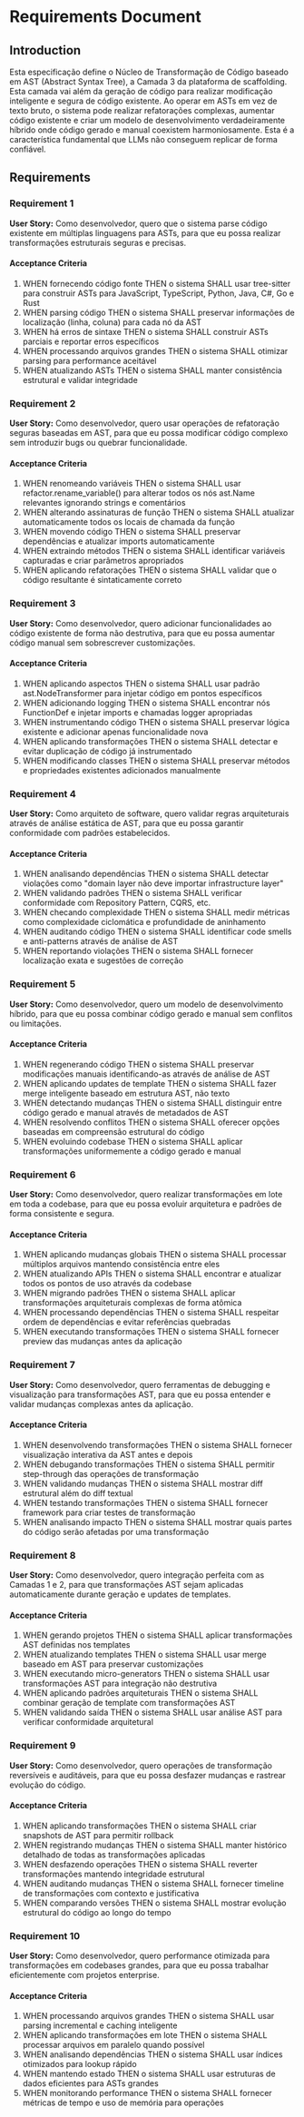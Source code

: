 # Requirements Document

## Introduction

Esta especificação define o Núcleo de Transformação de Código baseado em AST (Abstract Syntax Tree), a Camada 3 da plataforma de scaffolding. Esta camada vai além da geração de código para realizar modificação inteligente e segura de código existente. Ao operar em ASTs em vez de texto bruto, o sistema pode realizar refatorações complexas, aumentar código existente e criar um modelo de desenvolvimento verdadeiramente híbrido onde código gerado e manual coexistem harmoniosamente. Esta é a característica fundamental que LLMs não conseguem replicar de forma confiável.

## Requirements

### Requirement 1

**User Story:** Como desenvolvedor, quero que o sistema parse código existente em múltiplas linguagens para ASTs, para que eu possa realizar transformações estruturais seguras e precisas.

#### Acceptance Criteria

1. WHEN fornecendo código fonte THEN o sistema SHALL usar tree-sitter para construir ASTs para JavaScript, TypeScript, Python, Java, C#, Go e Rust
2. WHEN parsing código THEN o sistema SHALL preservar informações de localização (linha, coluna) para cada nó da AST
3. WHEN há erros de sintaxe THEN o sistema SHALL construir ASTs parciais e reportar erros específicos
4. WHEN processando arquivos grandes THEN o sistema SHALL otimizar parsing para performance aceitável
5. WHEN atualizando ASTs THEN o sistema SHALL manter consistência estrutural e validar integridade

### Requirement 2

**User Story:** Como desenvolvedor, quero usar operações de refatoração seguras baseadas em AST, para que eu possa modificar código complexo sem introduzir bugs ou quebrar funcionalidade.

#### Acceptance Criteria

1. WHEN renomeando variáveis THEN o sistema SHALL usar refactor.rename_variable() para alterar todos os nós ast.Name relevantes ignorando strings e comentários
2. WHEN alterando assinaturas de função THEN o sistema SHALL atualizar automaticamente todos os locais de chamada da função
3. WHEN movendo código THEN o sistema SHALL preservar dependências e atualizar imports automaticamente
4. WHEN extraindo métodos THEN o sistema SHALL identificar variáveis capturadas e criar parâmetros apropriados
5. WHEN aplicando refatorações THEN o sistema SHALL validar que o código resultante é sintaticamente correto

### Requirement 3

**User Story:** Como desenvolvedor, quero adicionar funcionalidades ao código existente de forma não destrutiva, para que eu possa aumentar código manual sem sobrescrever customizações.

#### Acceptance Criteria

1. WHEN aplicando aspectos THEN o sistema SHALL usar padrão ast.NodeTransformer para injetar código em pontos específicos
2. WHEN adicionando logging THEN o sistema SHALL encontrar nós FunctionDef e injetar imports e chamadas logger apropriadas
3. WHEN instrumentando código THEN o sistema SHALL preservar lógica existente e adicionar apenas funcionalidade nova
4. WHEN aplicando transformações THEN o sistema SHALL detectar e evitar duplicação de código já instrumentado
5. WHEN modificando classes THEN o sistema SHALL preservar métodos e propriedades existentes adicionados manualmente

### Requirement 4

**User Story:** Como arquiteto de software, quero validar regras arquiteturais através de análise estática de AST, para que eu possa garantir conformidade com padrões estabelecidos.

#### Acceptance Criteria

1. WHEN analisando dependências THEN o sistema SHALL detectar violações como "domain layer não deve importar infrastructure layer"
2. WHEN validando padrões THEN o sistema SHALL verificar conformidade com Repository Pattern, CQRS, etc.
3. WHEN checando complexidade THEN o sistema SHALL medir métricas como complexidade ciclomática e profundidade de aninhamento
4. WHEN auditando código THEN o sistema SHALL identificar code smells e anti-patterns através de análise de AST
5. WHEN reportando violações THEN o sistema SHALL fornecer localização exata e sugestões de correção

### Requirement 5

**User Story:** Como desenvolvedor, quero um modelo de desenvolvimento híbrido, para que eu possa combinar código gerado e manual sem conflitos ou limitações.

#### Acceptance Criteria

1. WHEN regenerando código THEN o sistema SHALL preservar modificações manuais identificando-as através de análise de AST
2. WHEN aplicando updates de template THEN o sistema SHALL fazer merge inteligente baseado em estrutura AST, não texto
3. WHEN detectando mudanças THEN o sistema SHALL distinguir entre código gerado e manual através de metadados de AST
4. WHEN resolvendo conflitos THEN o sistema SHALL oferecer opções baseadas em compreensão estrutural do código
5. WHEN evoluindo codebase THEN o sistema SHALL aplicar transformações uniformemente a código gerado e manual

### Requirement 6

**User Story:** Como desenvolvedor, quero realizar transformações em lote em toda a codebase, para que eu possa evoluir arquitetura e padrões de forma consistente e segura.

#### Acceptance Criteria

1. WHEN aplicando mudanças globais THEN o sistema SHALL processar múltiplos arquivos mantendo consistência entre eles
2. WHEN atualizando APIs THEN o sistema SHALL encontrar e atualizar todos os pontos de uso através da codebase
3. WHEN migrando padrões THEN o sistema SHALL aplicar transformações arquiteturais complexas de forma atômica
4. WHEN processando dependências THEN o sistema SHALL respeitar ordem de dependências e evitar referências quebradas
5. WHEN executando transformações THEN o sistema SHALL fornecer preview das mudanças antes da aplicação

### Requirement 7

**User Story:** Como desenvolvedor, quero ferramentas de debugging e visualização para transformações AST, para que eu possa entender e validar mudanças complexas antes da aplicação.

#### Acceptance Criteria

1. WHEN desenvolvendo transformações THEN o sistema SHALL fornecer visualização interativa da AST antes e depois
2. WHEN debugando transformações THEN o sistema SHALL permitir step-through das operações de transformação
3. WHEN validando mudanças THEN o sistema SHALL mostrar diff estrutural além do diff textual
4. WHEN testando transformações THEN o sistema SHALL fornecer framework para criar testes de transformação
5. WHEN analisando impacto THEN o sistema SHALL mostrar quais partes do código serão afetadas por uma transformação

### Requirement 8

**User Story:** Como desenvolvedor, quero integração perfeita com as Camadas 1 e 2, para que transformações AST sejam aplicadas automaticamente durante geração e updates de templates.

#### Acceptance Criteria

1. WHEN gerando projetos THEN o sistema SHALL aplicar transformações AST definidas nos templates
2. WHEN atualizando templates THEN o sistema SHALL usar merge baseado em AST para preservar customizações
3. WHEN executando micro-generators THEN o sistema SHALL usar transformações AST para integração não destrutiva
4. WHEN aplicando padrões arquiteturais THEN o sistema SHALL combinar geração de template com transformações AST
5. WHEN validando saída THEN o sistema SHALL usar análise AST para verificar conformidade arquitetural

### Requirement 9

**User Story:** Como desenvolvedor, quero operações de transformação reversíveis e auditáveis, para que eu possa desfazer mudanças e rastrear evolução do código.

#### Acceptance Criteria

1. WHEN aplicando transformações THEN o sistema SHALL criar snapshots de AST para permitir rollback
2. WHEN registrando mudanças THEN o sistema SHALL manter histórico detalhado de todas as transformações aplicadas
3. WHEN desfazendo operações THEN o sistema SHALL reverter transformações mantendo integridade estrutural
4. WHEN auditando mudanças THEN o sistema SHALL fornecer timeline de transformações com contexto e justificativa
5. WHEN comparando versões THEN o sistema SHALL mostrar evolução estrutural do código ao longo do tempo

### Requirement 10

**User Story:** Como desenvolvedor, quero performance otimizada para transformações em codebases grandes, para que eu possa trabalhar eficientemente com projetos enterprise.

#### Acceptance Criteria

1. WHEN processando arquivos grandes THEN o sistema SHALL usar parsing incremental e caching inteligente
2. WHEN aplicando transformações em lote THEN o sistema SHALL processar arquivos em paralelo quando possível
3. WHEN analisando dependências THEN o sistema SHALL usar índices otimizados para lookup rápido
4. WHEN mantendo estado THEN o sistema SHALL usar estruturas de dados eficientes para ASTs grandes
5. WHEN monitorando performance THEN o sistema SHALL fornecer métricas de tempo e uso de memória para operações
